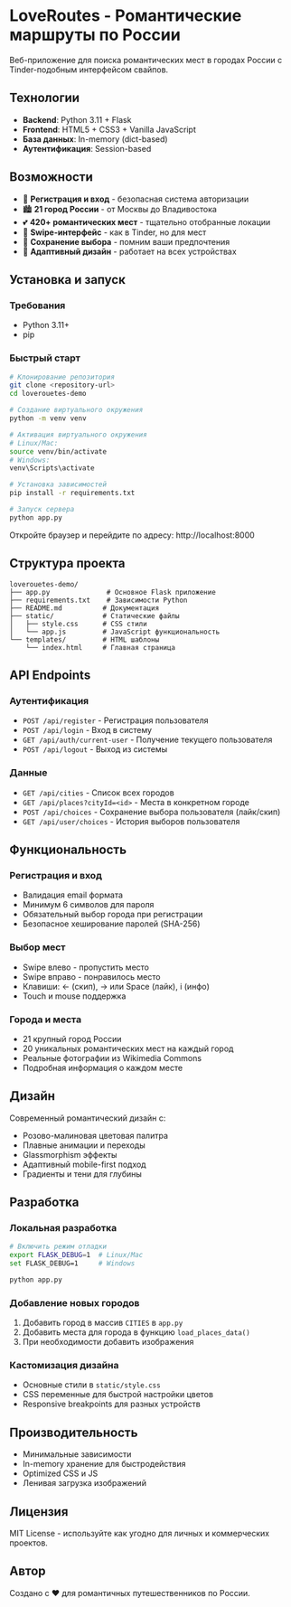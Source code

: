 # LoveRoutes - Романтические маршруты по России

Веб-приложение для поиска романтических мест в городах России с Tinder-подобным интерфейсом свайпов.

## Технологии

- **Backend**: Python 3.11 + Flask
- **Frontend**: HTML5 + CSS3 + Vanilla JavaScript
- **База данных**: In-memory (dict-based)
- **Аутентификация**: Session-based

## Возможности

- 🔐 **Регистрация и вход** - безопасная система авторизации
- 🏙️ **21 город России** - от Москвы до Владивостока
- 💕 **420+ романтических мест** - тщательно отобранные локации
- 📱 **Swipe-интерфейс** - как в Tinder, но для мест
- 💾 **Сохранение выбора** - помним ваши предпочтения
- 📱 **Адаптивный дизайн** - работает на всех устройствах

## Установка и запуск

### Требования
- Python 3.11+
- pip

### Быстрый старт

```bash
# Клонирование репозитория
git clone <repository-url>
cd loverouetes-demo

# Создание виртуального окружения
python -m venv venv

# Активация виртуального окружения
# Linux/Mac:
source venv/bin/activate
# Windows:
venv\Scripts\activate

# Установка зависимостей
pip install -r requirements.txt

# Запуск сервера
python app.py
```

Откройте браузер и перейдите по адресу: http://localhost:8000

## Структура проекта

```
loverouetes-demo/
├── app.py              # Основное Flask приложение
├── requirements.txt    # Зависимости Python
├── README.md          # Документация
├── static/            # Статические файлы
│   ├── style.css      # CSS стили
│   └── app.js         # JavaScript функциональность
└── templates/         # HTML шаблоны
    └── index.html     # Главная страница
```

## API Endpoints

### Аутентификация
- `POST /api/register` - Регистрация пользователя
- `POST /api/login` - Вход в систему
- `GET /api/auth/current-user` - Получение текущего пользователя
- `POST /api/logout` - Выход из системы

### Данные
- `GET /api/cities` - Список всех городов
- `GET /api/places?cityId=<id>` - Места в конкретном городе
- `POST /api/choices` - Сохранение выбора пользователя (лайк/скип)
- `GET /api/user/choices` - История выборов пользователя

## Функциональность

### Регистрация и вход
- Валидация email формата
- Минимум 6 символов для пароля
- Обязательный выбор города при регистрации
- Безопасное хеширование паролей (SHA-256)

### Выбор мест
- Swipe влево - пропустить место
- Swipe вправо - понравилось место
- Клавиши: ← (скип), → или Space (лайк), i (инфо)
- Touch и mouse поддержка

### Города и места
- 21 крупный город России
- 20 уникальных романтических мест на каждый город
- Реальные фотографии из Wikimedia Commons
- Подробная информация о каждом месте

## Дизайн

Современный романтический дизайн с:
- Розово-малиновая цветовая палитра
- Плавные анимации и переходы
- Glassmorphism эффекты
- Адаптивный mobile-first подход
- Градиенты и тени для глубины

## Разработка

### Локальная разработка
```bash
# Включить режим отладки
export FLASK_DEBUG=1  # Linux/Mac
set FLASK_DEBUG=1     # Windows

python app.py
```

### Добавление новых городов
1. Добавить город в массив `CITIES` в `app.py`
2. Добавить места для города в функцию `load_places_data()`
3. При необходимости добавить изображения

### Кастомизация дизайна
- Основные стили в `static/style.css`
- CSS переменные для быстрой настройки цветов
- Responsive breakpoints для разных устройств

## Производительность

- Минимальные зависимости
- In-memory хранение для быстродействия
- Optimized CSS и JS
- Ленивая загрузка изображений

## Лицензия

MIT License - используйте как угодно для личных и коммерческих проектов.

## Автор

Создано с ❤️ для романтичных путешественников по России.
